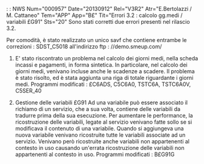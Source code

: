  :  : NWS Num="000957" Date="20130912" Rel="V3R2" Atr="E.Bertolazzi / M. Cattaneo" Tem="APP" App="B£" Tit="Errori 3.2 :  calcolo gg.medi / variabili £G91" Sts="20"
Sono stati corretti due errori presenti nel rilascio 3.2.

Per comodità, è stato realizzato un unico savf che contiene entrambe le correzioni : 
SDST_C5018 all'indirizzo ftp : //demo.smeup.com/

1) E' stato riscontrato un problema nel calcolo dei giorni medi, nella scheda incassi e pagamenti,
in forma sintetica.
In particolare, nel calcolo dei giorni medi, venivano incluse anche le scadenze a scadere.
Il problema è stato risolto, ed è stata aggiunta una riga di totale riguardante i giorni medi.
Programmi modificati :  £C6ADS, C5C6A0, TSTC6A, TSTC6A0V, C5SER_40

2) Gestione delle variabili £G91
Ad una variabile può essere associato il richiamo di un servizio, che a sua volta, contiene delle variabili da tradurre prima della sua esecuzione.
Per aumentare le performance, la ricostruzione delle variabili, legate al servizio venivano fatte sollo se si modificava il contenuto di una variabile.
Quando si aggiungeva una nuova variabile venivano ricostruite tutte le variabili associate ad un servizio. Venivano però ricostruite anche variabili non appartenenti al contesto in uso causando un'errata ricostruzione delle variabili non appartenenti al contesto in uso.
Programmi modificati :  B£G91G

